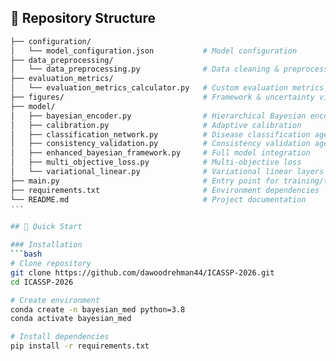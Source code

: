 ## 📁 Repository Structure

```bash
├── configuration/
│   └── model_configuration.json           # Model configuration
├── data_preprocessing/
│   └── data_preprocessing.py              # Data cleaning & preprocessing
├── evaluation_metrics/
│   └── evaluation_metrics_calculator.py   # Custom evaluation metrics
├── figures/                               # Framework & uncertainty visualizations
├── model/
│   ├── bayesian_encoder.py                # Hierarchical Bayesian encoder
│   ├── calibration.py                     # Adaptive calibration
│   ├── classification_network.py          # Disease classification agent
│   ├── consistency_validation.py          # Consistency validation agent
│   ├── enhanced_bayesian_framework.py     # Full model integration
│   ├── multi_objective_loss.py            # Multi-objective loss
│   └── variational_linear.py              # Variational linear layers
├── main.py                                # Entry point for training/testing
├── requirements.txt                       # Environment dependencies
└── README.md                              # Project documentation
‵‵‵

## 🚀 Quick Start

### Installation
```bash
# Clone repository
git clone https://github.com/dawoodrehman44/ICASSP-2026.git
cd ICASSP-2026

# Create environment
conda create -n bayesian_med python=3.8
conda activate bayesian_med

# Install dependencies
pip install -r requirements.txt

